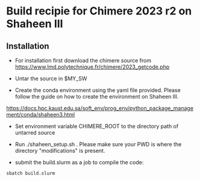 # Build recipie for Chimere 2023 r2 on Shaheen III

## Installation 
- For installation first download the chimere source from https://www.lmd.polytechnique.fr/chimere/2023_getcode.php


- Untar the source in $MY_SW

- Create the conda environment using the yaml file provided. Please follow the guide on how to create the environment on Shaheen III. 

https://docs.hpc.kaust.edu.sa/soft_env/prog_env/python_package_management/conda/shaheen3.html

- Set environment variable CHIMERE_ROOT to the directory path of untarred source


- Run ./shaheen_setup.sh . Please make sure your PWD is where the directory "modifications" is present.


- submit the build.slurm as a job to compile the code:


```sbatch build.slurm``` 
